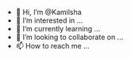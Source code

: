 - 👋 Hi, I’m @Kamilsha
- 👀 I’m interested in ...
- 🌱 I’m currently learning ...
- 💞️ I’m looking to collaborate on ...
- 📫 How to reach me ...

<!---
Kamilsha/Kamilsha is a ✨ special ✨ repository because its `README.md` (this file) appears on your GitHub profile.
You can click the Preview link to take a look at your changes.
--->
